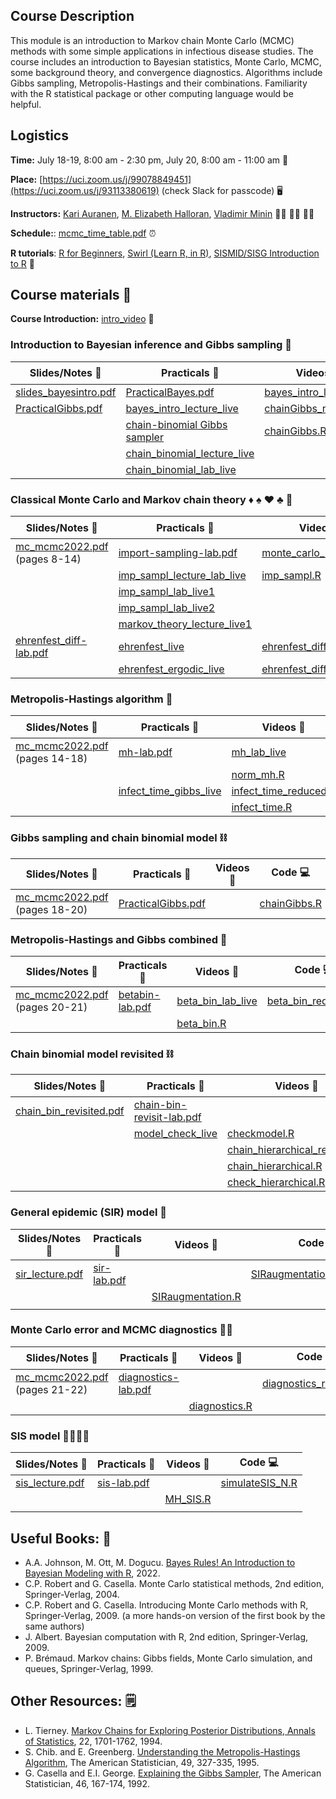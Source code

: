 ## Course Description

This module is an introduction to Markov chain Monte Carlo (MCMC) methods with some simple applications in infectious disease studies. The course includes an introduction to Bayesian statistics, Monte Carlo, MCMC, some background theory, and convergence diagnostics. Algorithms include Gibbs sampling, Metropolis-Hastings and their combinations. Familiarity with the R statistical package or other computing language would be helpful.

## Logistics

**Time:** July 18-19, 8:00 am - 2:30 pm, July 20, 8:00 am - 11:00 am :date: 

 **Place:** [https://uci.zoom.us/j/99078849451](https://uci.zoom.us/j/93113380619) (check Slack for passcode) :desktop_computer:

**Instructors:** [Kari Auranen](https://www.utu.fi/en/people/kari-auranen), [M. Elizabeth Halloran](https://www.fredhutch.org/en/faculty-lab-directory/halloran-elizabeth.html), [Vladimir Minin](https://vnminin.github.io)  :man_scientist: :woman_scientist: :man_scientist:

**Schedule:**: [mcmc_time_table.pdf](https://github.com/vnminin/sismid_mcmc_one/blob/main/2022/2022_SISMID_Module8_Time_Table.pdf) :alarm_clock:

**R tutorials**: [R for Beginners](https://cran.r-project.org/doc/contrib/Paradis-rdebuts_en.pdf), [Swirl (Learn R, in R)](https://swirlstats.com), [SISMID/SISG Introduction to R](http://faculty.washington.edu/kenrice/rintro/index.shtml) :school:

## Course materials :open_book:

**Course Introduction:** [intro_video](https://uci.zoom.us/rec/share/OW8eFiT7aoIwwBfk0YJjFcsRyr_s7BSZqFLm-ETI0-SuyQmNPAdHlcFx4yrTMRZg.s6GiIRchth6RUogI?startTime=1658156869000) :movie_camera:

### Introduction to Bayesian inference and Gibbs sampling :telescope:

Slides/Notes :green_book: | Practicals :microscope: | Videos :movie_camera: | Code :computer:
------------ | ---------- | ------ | ----
[slides_bayesintro.pdf](https://github.com/vnminin/sismid_mcmc_one/blob/main/2022/lectures/slides_bayesintro22bak.pdf) | [PracticalBayes.pdf](https://github.com/vnminin/sismid_mcmc_one/blob/main/2022/labs/PracticalBayes12022.pdf) | [bayes_intro_lecture](https://washington.zoom.us/rec/play/CuixXE9-EGzMfDiPFzmU6ylOfT_YRQoPRFe9jyXRz-RwJ7Lesui_e09qOvvDRdu6qo-aI4zUa2UJ7rw.CnP9VHSsK5FDj-Td?continueMode=true&_x_zm_rtaid=RgIMVpKeTvKT32rtXSz3QA.1657861837785.3b26eb1c3cd4a34841594402108ab24b&_x_zm_rhtaid=635) | [bayesintro2022.R](https://github.com/vnminin/sismid_mcmc_one/blob/main/2022/code/bayesintro2022.R)
 |[PracticalGibbs.pdf](https://github.com/vnminin/sismid_mcmc_one/blob/main/2022/labs/PracticalChain_binomial12022.pdf) | [bayes_intro_lecture_live](https://uci.zoom.us/rec/share/OW8eFiT7aoIwwBfk0YJjFcsRyr_s7BSZqFLm-ETI0-SuyQmNPAdHlcFx4yrTMRZg.s6GiIRchth6RUogI?startTime=1658158255000)  |   [chainGibbs_reduced.R](https://github.com/vnminin/sismid_mcmc_one/blob/main/2022/code/chainGibbs_reduced.R)
  | | [chain-binomial Gibbs sampler](https://washington.zoom.us/rec/play/3-CMvbR4_laAi9qG7d5wMF9vlbRv8d754nzhnv7n_agvJW600u5nT8xDrG-f6Qq_US0XYgrX9EO7aecc.uWwM00kuOUVUVG_8?continueMode=true&_x_zm_rtaid=RgIMVpKeTvKT32rtXSz3QA.1657861837785.3b26eb1c3cd4a34841594402108ab24b&_x_zm_rhtaid=635) |  [chainGibbs.R](https://github.com/vnminin/sismid_mcmc_one/blob/main/2022/code/chainGibbs.R)
  | | [chain_binomial_lecture_live](https://uci.zoom.us/rec/share/i9uJIYydzF0d2YxUAslbKDAXs8dP6tgc3IvZJBNM9rIqPlE1C5mzriA9rIStSSzc.h5syxd480dN7k98W?startTime=1658160728000) | 
  | | [chain_binomial_lab_live](https://uci.zoom.us/rec/share/i9uJIYydzF0d2YxUAslbKDAXs8dP6tgc3IvZJBNM9rIqPlE1C5mzriA9rIStSSzc.h5syxd480dN7k98W?startTime=1658163912000) | 
  
  

### Classical Monte Carlo and Markov chain theory :diamonds: :spades: :hearts: :clubs: :game_die: 

Slides/Notes :green_book: | Practicals :microscope: | Videos :movie_camera: | Code :computer:
------------ | ---------- | ------ | ----
[mc_mcmc2022.pdf](https://github.com/vnminin/sismid_mcmc_one/blob/main/2022/lectures/mc_mcmc2022.pdf) (pages 8-14) | [import-sampling-lab.pdf](https://github.com/vnminin/sismid_mcmc_one/blob/main/2022/labs/import-sampling-lab.pdf)  | [monte_carlo_lecture_live](https://uci.zoom.us/rec/share/i9uJIYydzF0d2YxUAslbKDAXs8dP6tgc3IvZJBNM9rIqPlE1C5mzriA9rIStSSzc.h5syxd480dN7k98W?startTime=1658165450000)  | [imp_sampl_reduced.R](https://github.com/vnminin/sismid_mcmc_one/blob/main/2022/code/import_sampl_reduced.R)
  | | [imp_sampl_lecture_lab_live](https://uci.zoom.us/rec/share/r_YnzamAOdhqL_A1zwcl-2hPnddeCpxX43iQ2oRq1UCUw4zpk00lLJCKlNikJf3N.KxDdEjDW208z81ZB?startTime=1658169068000) | [imp_sampl.R](https://github.com/vnminin/sismid_mcmc_one/blob/main/2022/code/import_sampl.R)
  | | [imp_sampl_lab_live1](https://uci.zoom.us/rec/share/5DXDfqYRWK6zBQDaNpiXxnVBYApdLCXr-g_qWTjA3kEw_Pom5_wzWl-WnQVSkVjV.pa77AscYxUc5-gov?startTime=1658173062000) |
  | | [imp_sampl_lab_live2](https://uci.zoom.us/rec/share/5DXDfqYRWK6zBQDaNpiXxnVBYApdLCXr-g_qWTjA3kEw_Pom5_wzWl-WnQVSkVjV.pa77AscYxUc5-gov?startTime=1658175695000) |
  | | [markov_theory_lecture_live1](https://uci.zoom.us/rec/share/4bkCVHNNckZpveDke1eC9slLjXtrOeEfa99ptCujzNa6f4eAOYczSxnjO96ttwZ3.RDqm-TzEJ4-NNOfu?startTime=1658176948000) | 
  | [ehrenfest_diff-lab.pdf](https://github.com/vnminin/sismid_mcmc_one/blob/main/2022/labs/ehrenfest-diff-lab.pdf) | [ehrenfest_live](https://uci.zoom.us/rec/share/APgWt8AcK6PPdh8-1yvGV3BqIOv2E4-BpZkFJuWlF_BhJtG73HA0npsNw_L8nz68.Iy_0nd0KKT6_P_aq?startTime=1658243227000) | [ehrenfest_diff_reduced.R](https://github.com/vnminin/sismid_mcmc_one/blob/main/2022/code/ehrenfest_diff_reduced.R)
  | | [ehrenfest_ergodic_live](https://uci.zoom.us/rec/share/Sroi0GWkXcLahzJr7RTCK6hkmqPkGoSoQuBhwi-v_saN38s3GyG4WFKA6qWJ6myH.lzwMjqo3LlwHxjZs?startTime=1658248311000) | [ehrenfest_diff.R](https://github.com/vnminin/sismid_mcmc_one/blob/main/2022/code/ehrenfest_diff.R)

### Metropolis-Hastings algorithm :frog:

Slides/Notes :green_book: | Practicals :microscope: | Videos :movie_camera: | Code :computer:
------------ | ---------- | ------ | ----
[mc_mcmc2022.pdf](https://github.com/vnminin/sismid_mcmc_one/blob/main/2022/lectures/mc_mcmc2022.pdf) (pages 14-18) | [mh-lab.pdf](https://github.com/vnminin/sismid_mcmc_one/blob/main/2022/labs/mh-lab.pdf) | [mh_lab_live](https://uci.zoom.us/rec/share/Sroi0GWkXcLahzJr7RTCK6hkmqPkGoSoQuBhwi-v_saN38s3GyG4WFKA6qWJ6myH.lzwMjqo3LlwHxjZs?startTime=1658251330000)  | [norm_mh_reduced.R](https://github.com/vnminin/sismid_mcmc_one/blob/main/2022/code/norm_mh_reduced.R)
 | |  | [norm_mh.R](https://github.com/vnminin/sismid_mcmc_one/blob/main/2022/code/norm_mh.R)
 | | [infect_time_gibbs_live](https://uci.zoom.us/rec/share/Sroi0GWkXcLahzJr7RTCK6hkmqPkGoSoQuBhwi-v_saN38s3GyG4WFKA6qWJ6myH.lzwMjqo3LlwHxjZs?startTime=1658256861000) | [infect_time_reduced.R](https://github.com/vnminin/sismid_mcmc_one/blob/main/2022/code/infect_time_reduced.R)
 | | | [infect_time.R](https://github.com/vnminin/sismid_mcmc_one/blob/main/2022/code/infect_time.R)
 
### Gibbs sampling and chain binomial model :chains:

Slides/Notes :green_book: | Practicals :microscope: | Videos :movie_camera: | Code :computer:
------------ | ---------- | ------ | ----
[mc_mcmc2022.pdf](https://github.com/vnminin/sismid_mcmc_one/blob/main/2022/lectures/mc_mcmc2022.pdf) (pages 18-20) | [PracticalGibbs.pdf](https://github.com/vnminin/sismid_mcmc_one/blob/main/2022/labs/PracticalChain_binomial12022.pdf) |  | [chainGibbs.R](https://github.com/vnminin/sismid_mcmc_one/blob/main/2022/code/chainGibbs.R)
 
### Metropolis-Hastings and Gibbs combined :octopus:

Slides/Notes :green_book: | Practicals :microscope: | Videos :movie_camera: | Code :computer:
------------ | ---------- | ------ | ----
[mc_mcmc2022.pdf](https://github.com/vnminin/sismid_mcmc_one/blob/main/2022/lectures/mc_mcmc2022.pdf) (pages 20-21) | [betabin-lab.pdf](https://github.com/vnminin/sismid_mcmc_one/blob/main/2022/labs/betabin-lab.pdf) | [beta_bin_lab_live](https://uci.zoom.us/rec/share/Sroi0GWkXcLahzJr7RTCK6hkmqPkGoSoQuBhwi-v_saN38s3GyG4WFKA6qWJ6myH.lzwMjqo3LlwHxjZs?startTime=1658263519000) | [beta_bin_reduced.R](https://github.com/vnminin/sismid_mcmc_one/blob/main/2022/code/beta_bin_reduced.R)
 | | | [beta_bin.R](https://github.com/vnminin/sismid_mcmc_one/blob/main/2022/code/beta_bin.R)
 
### Chain binomial model revisited :chains:
 
Slides/Notes :green_book: | Practicals :microscope: | Videos :movie_camera: | Code :computer:
------------ | ---------- | ------ | ----
 [chain_bin_revisited.pdf](https://github.com/vnminin/sismid_mcmc_one/blob/main/2022/lectures/chain-bin-revisited-SISMID2022.pdf) | [chain-bin-revisit-lab.pdf](https://github.com/vnminin/sismid_mcmc_one/blob/main/2022/labs/hierarchical-chain-bin-lab-SISMID2022.pdf) |  | [checkmodel_reduced.R](https://github.com/vnminin/sismid_mcmc_one/blob/main/2022/code/checkmodel_reduced.R)
 | |[model_check_live](https://uci.zoom.us/rec/share/HVszKcprjXtn5R637TJq99qwWrUWKcv0GjlFqBjpoKVF2o3q2MYi_xwo8MPSmprx.-mkb4c-nHBNxg1__?startTime=1658329422000) | [checkmodel.R](https://github.com/vnminin/sismid_mcmc_one/blob/main/2022/code/checkmodel.R)
 | | | [chain_hierarchical_reduced.R](https://github.com/vnminin/sismid_mcmc_one/blob/main/2022/code/chain_hierarchical_reduced.R)
 | |  | [chain_hierarchical.R](https://github.com/vnminin/sismid_mcmc_one/blob/main/2022/code/chain_hierarchical.R)
 | | | [check_hierarchical.R](https://github.com/vnminin/sismid_mcmc_one/blob/main/2022/code/check_hierarchical.R)
 
### General epidemic (SIR) model 🧟
 
Slides/Notes :green_book: | Practicals :microscope: | Videos :movie_camera: | Code :computer:
------------ | ---------- | ------ | ----
[sir_lecture.pdf](https://github.com/vnminin/sismid_mcmc_one/blob/main/2022/lectures/SIR-lecture-SISMID2022.pdf) | [sir-lab.pdf](https://github.com/vnminin/sismid_mcmc_one/blob/main/2022/labs/SIR-lab-SISMID2022.pdf) | | [SIRaugmentation_reduced.R](https://github.com/vnminin/sismid_mcmc_one/blob/main/2022/code/SIRaugmentation_reduced.R)
|  | | [SIRaugmentation.R](https://github.com/vnminin/sismid_mcmc_one/blob/main/2022/code/SIRaugmentation.R)
|  |  |
 
### Monte Carlo error and MCMC diagnostics :woman_mechanic:
 
Slides/Notes :green_book: | Practicals :microscope: | Videos :movie_camera: | Code :computer:
------------ | ---------- | ------ | ----
[mc_mcmc2022.pdf](https://github.com/vnminin/sismid_mcmc_one/blob/main/2022/lectures/mc_mcmc2022.pdf) (pages 21-22) | [diagnostics-lab.pdf](https://github.com/vnminin/sismid_mcmc_one/blob/main/2022/labs/diagnostics-lab.pdf) |  | [diagnostics_reduced.R](https://github.com/vnminin/sismid_mcmc_one/blob/main/2022/code/diagnostics_reduced.R)
 | | | [diagnostics.R](https://github.com/vnminin/sismid_mcmc_one/blob/main/2022/code/diagnostics.R)
 
 ### SIS model 🧟:office_worker:🧟
 
Slides/Notes :green_book: | Practicals :microscope: | Videos :movie_camera: | Code :computer:
------------ | ---------- | ------ | ----
[sis_lecture.pdf](https://github.com/vnminin/sismid_mcmc_one/blob/main/2022/lectures/SIR-lecture-SISMID2022.pdf) | [sis-lab.pdf](https://github.com/vnminin/sismid_mcmc_one/blob/main/2022/labs/SIS-lab-SISMID2022.pdf) | | [simulateSIS_N.R](https://github.com/vnminin/sismid_mcmc_one/blob/main/2022/code/simulateSIS_N.R)
|  | | [MH_SIS.R](https://github.com/vnminin/sismid_mcmc_one/blob/main/2022/code/MH_SIS.R)
|  |  |
 
## Useful Books: 📘
- A.A. Johnson, M. Ott, M. Dogucu. [Bayes Rules! An Introduction to Bayesian Modeling with R](https://www.bayesrulesbook.com), 2022.
- C.P. Robert and G. Casella. Monte Carlo statistical methods, 2nd edition, Springer-Verlag, 2004.
- C.P. Robert and G. Casella. Introducing Monte Carlo methods with R, Springer-Verlag, 2009. (a more hands-on version of the first book by the same authors)
- J. Albert. Bayesian computation with R, 2nd edition, Springer-Verlag, 2009.
- P. Brémaud. Markov chains: Gibbs fields, Monte Carlo simulation, and queues, Springer-Verlag, 1999.

## Other Resources: 🗒️
- L. Tierney. [Markov Chains for Exploring Posterior Distributions, Annals of Statistics](https://projecteuclid.org/journals/annals-of-statistics/volume-22/issue-4/Markov-Chains-for-Exploring-Posterior-Distributions/10.1214/aos/1176325750.full), 22, 1701-1762, 1994.
- S. Chib. and E. Greenberg. [Understanding the Metropolis-Hastings Algorithm](https://www.jstor.org/stable/2684568?seq=1#metadata_info_tab_contents), The American Statistician, 49, 327-335, 1995.
- G. Casella and E.I. George. [Explaining the Gibbs Sampler](https://www.jstor.org/stable/2685208?seq=1#metadata_info_tab_contents), The American Statistician, 46, 167-174, 1992.

